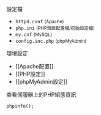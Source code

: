 設定檔
* `httpd.conf` <small>(Apache)</small>
* `php.ini` <small>(PHP預設配置檔/初始設定檔)</small>
* `my.cnf` <small>(MySQL)</small>
* `config.inc.php` <small>(phpMyAdmin)</small>

環境設定
- [[Apache配置]]
- [[PHP設定]]
- [[phpMyAdmin設定]]

查看伺服器上的PHP組態資訊
```
phpinfo();
```

